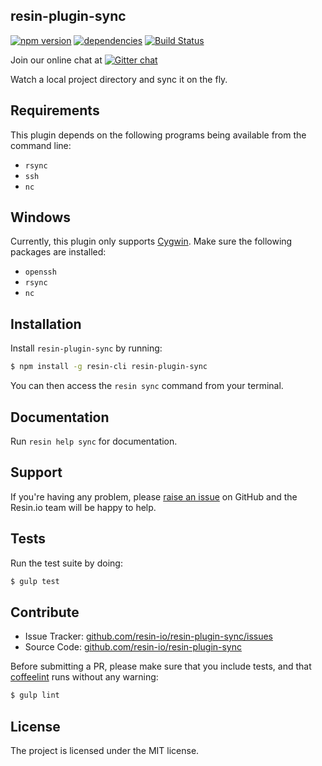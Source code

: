 resin-plugin-sync
-----------------

[![npm version](https://badge.fury.io/js/resin-plugin-sync.svg)](http://badge.fury.io/js/resin-plugin-sync)
[![dependencies](https://david-dm.org/resin-io/resin-plugin-sync.png)](https://david-dm.org/resin-io/resin-plugin-sync.png)
[![Build Status](https://travis-ci.org/resin-io/resin-plugin-sync.svg?branch=master)](https://travis-ci.org/resin-io/resin-plugin-sync)

Join our online chat at [![Gitter chat](https://badges.gitter.im/resin-io/chat.png)](https://gitter.im/resin-io/chat)

Watch a local project directory and sync it on the fly.

Requirements
------------

This plugin depends on the following programs being available from the command line:

- `rsync`
- `ssh`
- `nc`

Windows
-------

Currently, this plugin only supports [Cygwin](https://www.cygwin.com). Make sure the following packages are installed:

- `openssh`
- `rsync`
- `nc`

Installation
------------

Install `resin-plugin-sync` by running:

```sh
$ npm install -g resin-cli resin-plugin-sync
```

You can then access the `resin sync` command from your terminal.

Documentation
-------------

Run `resin help sync` for documentation.

Support
-------

If you're having any problem, please [raise an issue](https://github.com/resin-io/resin-plugin-sync/issues/new) on GitHub and the Resin.io team will be happy to help.

Tests
-----

Run the test suite by doing:

```sh
$ gulp test
```

Contribute
----------

- Issue Tracker: [github.com/resin-io/resin-plugin-sync/issues](https://github.com/resin-io/resin-plugin-sync/issues)
- Source Code: [github.com/resin-io/resin-plugin-sync](https://github.com/resin-io/resin-plugin-sync)

Before submitting a PR, please make sure that you include tests, and that [coffeelint](http://www.coffeelint.org/) runs without any warning:

```sh
$ gulp lint
```

License
-------

The project is licensed under the MIT license.
